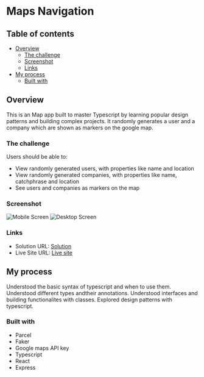# Maps Navigation

## Table of contents

- [Overview](#overview)
  - [The challenge](#the-challenge)
  - [Screenshot](#screenshot)
  - [Links](#links)
- [My process](#my-process)
  - [Built with](#built-with)

## Overview

This is an Map app built to master Typescript by learning popular design patterns and building complex projects. It randomly generates a user and a company which are shown as markers on the google map.

### The challenge

Users should be able to:

- View randomly generated users, with properties like name and location
- View randomly generated companies, with properties like name, catchphrase and location
- See users and companies as markers on the map

### Screenshot

![Mobile Screen](./Screenshot_mobile.png)
![Desktop Screen](./Screenshot_desktop.png)

### Links

- Solution URL: [Solution](https://github.com/Maysummer/Map)
- Live Site URL: [Live site](https://maysummer.github.io/FAQ-accordion-card/)

## My process

Understood the basic syntax of typescript and when to use them.
Understood different types andtheir annotations.
Understood interfaces and building functionalites with classes.
Explored design patterns with typescript.

### Built with

- Parcel
- Faker
- Google maps API key
- Typescript
- React
- Express
